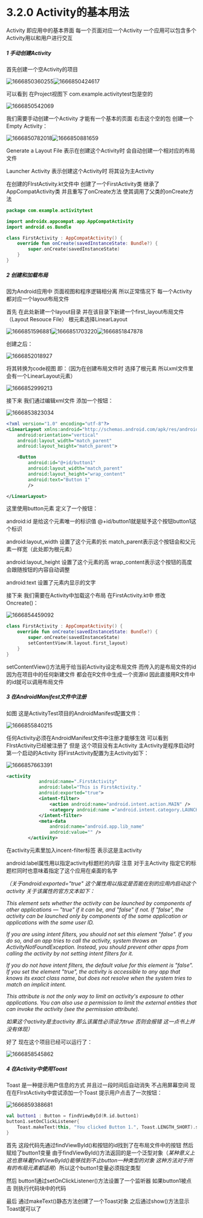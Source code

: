 # 3.2.0 Activity的基本用法

Activity 即应用中的基本界面 每一个页面对应一个Activity 一个应用可以包含多个Activity用以和用户进行交互

##### 1 手动创建Activity

首先创建一个空Activity的项目

![1666850360255](image/3.2.0Activity的基本用法/1666850360255.png)![1666850424617](image/3.2.0Activity的基本用法/1666850424617.png)

可以看到 在Project视图下 com.example.activitytest包是空的

![1666850542069](image/3.2.0Activity的基本用法/1666850542069.png)

我们需要手动创建一个Activity 才能有一个基本的页面 右击这个空的包 创建一个Empty Activity：

![1666850782018](image/3.2.0Activity的基本用法/1666850782018.png)![1666850881659](image/3.2.0Activity的基本用法/1666850881659.png)

Generate a Layout File 表示在创建这个Activity时 会自动创建一个相对应的布局文件

Launcher Activity 表示创建这个Activity时 将其设为主Activity

在创建的FIrstActivity.kt文件中 创建了一个FirstActivity类 继承了AppCompatActivity类 并且重写了onCreate方法 使其调用了父类的onCreate方法

```kotlin
package com.example.activitytest

import androidx.appcompat.app.AppCompatActivity
import android.os.Bundle

class FirstActivity : AppCompatActivity() {
    override fun onCreate(savedInstanceState: Bundle?) {
        super.onCreate(savedInstanceState)
    }
}
```

##### 2 创建和加载布局

因为Android应用中 页面视图和程序逻辑相分离 所以正常情况下 每一个Activity都对应一个layout布局文件

首先 在此处新建一个layout目录 并在该目录下新建一个first_layout布局文件（Layout Resouce File） 根元素选择LinearLayout

![1666851596881](image/3.2.0Activity的基本用法/1666851596881.png)![1666851703220](image/3.2.0Activity的基本用法/1666851703220.png)![1666851847878](image/3.2.0Activity的基本用法/1666851847878.png)

创建之后：

![1666852018927](image/3.2.0Activity的基本用法/1666852018927.png)

将其转换为code视图 即：（因为在创建布局文件时 选择了根元素 所以xml文件里会有一个LinearLayout元素）

![1666852999213](image/3.2.0Activity的基本用法/1666852999213.png)

接下来 我们通过编辑xml文件 添加一个按钮：

![1666853823034](image/3.2.0Activity的基本用法/1666853823034.png)

```xml
<?xml version="1.0" encoding="utf-8"?>
<LinearLayout xmlns:android="http://schemas.android.com/apk/res/android"
    android:orientation="vertical"
    android:layout_width="match_parent"
    android:layout_height="match_parent">

    <Button
        android:id="@+id/button1"
        android:layout_width="match_parent"
        android:layout_height="wrap_content"
        android:text="Button 1"
        />

</LinearLayout>
```

这里使用button元素 定义了一个按钮：

android:id 是给这个元素唯一的标识值 @+id/button1就是赋予这个按钮button1这个标识

android:layout_width 设置了这个元素的长 match_parent表示这个按钮会和父元素一样宽（此处即为根元素）

android:layout_height 设置了这个元素的高 wrap_content表示这个按钮的高度会跟随按钮的内容自动调整

android:text 设置了元素内显示的文字

接下来 我们需要在Activity中加载这个布局 在FirstActivity.kt中 修改Oncreate()：

![1666854459092](image/3.2.0Activity的基本用法/1666854459092.png)

```kotlin
class FirstActivity : AppCompatActivity() {
    override fun onCreate(savedInstanceState: Bundle?) {
        super.onCreate(savedInstanceState)
        setContentView(R.layout.first_layout)
    }
}
```

setContentView()方法用于给当前Activity设定布局文件 而传入的是布局文件的id 因为在项目中的任何新建文件 都会在R文件中生成一个资源id 因此直接用R文件中的id就可以调用布局文件

##### 3 在AndroidManifest文件中注册

如图 这是ActivityTest项目的AndroidManifest配置文件：

![1666855840215](image/3.2.0Activity的基本用法/1666855840215.png)

任何Activity必须在AndroidManifest文件中注册才能够生效 可以看到 FIrstActivity已经被注册了 但是 这个项目没有主Activity 主Activity是程序启动时第一个启动的Activity 将FirstActivity配置为主Activity如下：

![1666857663391](image/3.2.0Activity的基本用法/1666857663391.png)

```xml
<activity
            android:name=".FirstActivity"
            android:label="This is FirstActivity."
            android:exported="true">
            <intent-filter>
                <action android:name="android.intent.action.MAIN" />
                <category android:name ="android.intent.category.LAUNCHER" />
            </intent-filter>
            <meta-data
                android:name="android.app.lib_name"
                android:value="" />
        </activity>
```

在activity元素里加入incent-filter标签 表示这是主activity

android:label属性用以指定activity标题栏的内容 注意 对于主Activity 指定它的标题栏同时也意味着指定了这个应用在桌面的名字

*（关于android:exported="true" 这个属性用以指定是否能在别的应用内启动这个activity 关于该属性的官方文本如下：*

*This element sets whether the activity can be launched by components of other applications — "true" if it can be, and "false" if not. If "false", the activity can be launched only by components of the same application or applications with the same user ID.*

*If you are using intent filters, you should not set this element "false". If you do so, and an app tries to call the activity, system throws an ActivityNotFoundException. Instead, you should prevent other apps from calling the activity by not setting intent filters for it.*

*If you do not have intent filters, the default value for this element is "false". If you set the element "true", the activity is accessible to any app that knows its exact class name, but does not resolve when the system tries to match an implicit intent.*

*This attribute is not the only way to limit an activity's exposure to other applications. You can also use a permission to limit the external entities that can invoke the activity (see the permission attribute).*

*如果这个activity是主activity 那么该属性必须设为true 否则会报错 这一点书上并没有体现）*

好了 现在这个项目已经可以运行了：

![1666858545862](image/3.2.0Activity的基本用法/1666858545862.png)

##### 4 在Activity中使用Toast

Toast 是一种提示用户信息的方式 并且过一段时间后自动消失 不占用屏幕空间 现在在FIrstActivity中尝试添加一个Toast 提示用户点击了一次按钮：

![1666859388681](image/3.2.0Activity的基本用法/1666859388681.png)

```kotlin
val button1 : Button = findViewById(R.id.button1)
button1.setOnClickListener{
	Toast.makeText(this, "You clicked Button 1.", Toast.LENGTH_SHORT).show()
}
```

首先 这段代码先通过findViewById()和按钮的id找到了在布局文件中的按钮 然后赋给了button1变量 由于findViewById()方法返回的是一个泛型对象（*某种意义上 这也意味着findViewById()能够找到不止button一种类型的对象 这种方法对于所有的布局元素都适用*）所以这个button1变量必须指定类型

然后 button1通过setOnClickListener()方法设置了一个监听器 如果button1被点击 则执行代码块中的代码

最后 通过makeText()静态方法创建了一个Toast对象 之后通过show()方法显示Toast就可以了
